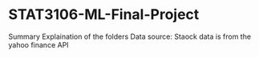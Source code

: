 # STAT3106-ML-Final-Project
Summary
Explaination of the folders
Data source:
Staock data is from the yahoo finance API

